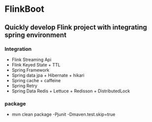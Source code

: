 # FlinkBoot
## Quickly develop Flink project with integrating spring environment

### Integration
* Flink Streaming Api
* Flink Keyed State + TTL
* Spring Framework
* Spring data jpa + Hibernate + hikari
* Spring cache + caffeine
* Spring Retry
* Spring Data Redis + Lettuce + Redisson + DistributedLock

### package
* mvn clean package -Pjunit -Dmaven.test.skip=true